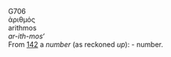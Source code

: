 G706  
ἀριθμός  
arithmos  
*ar-ith-mos‘*  
From [142](g0142) a *number* (as reckoned *up*): - number.  
